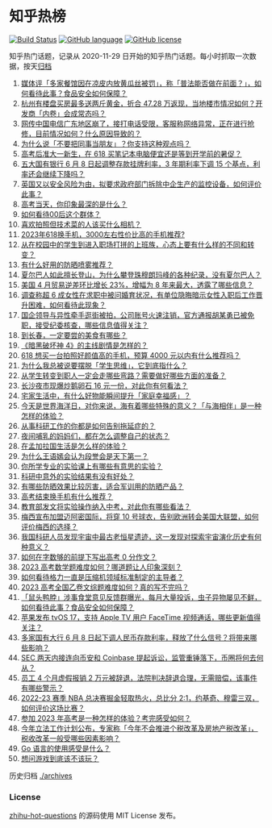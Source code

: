 # 知乎热榜
[![Build Status](https://github.com/ToWeLong/zhihu-hot-questions/workflows/CI/badge.svg)](https://github.com/ToWeLong/zhihu-hot-questions/actions)
[![GitHub language](https://img.shields.io/badge/language-golang-orange.svg)](https://golang.org/)
[![GitHub license](https://img.shields.io/github/license/ToWeLong/zhihu-hot-questions)](https://github.com/ToWeLong/zhihu-hot-questions/blob/main/LICENSE)

知乎热门话题，记录从 2020-11-29 日开始的知乎热门话题。每小时抓取一次数据，按天[归档](./archives)

<!-- BEGIN -->

1. [媒体评「多家餐馆因在凉皮内放黄瓜丝被罚」，称「普法能否做在前面？」，如何看待此事？食品安全如何保障？](https://www.zhihu.com/question/605336026)
1. [杭州有楼盘买房最多送两斤黄金，折合 47.28 万返现，当地楼市情况如何？开发商「内卷」会成常态吗？](https://www.zhihu.com/question/605337792)
1. [网传中国电信广东地区崩了，接打电话受限，客服称网络异常，正在进行抢修，目前情况如何？什么原因导致的？](https://www.zhihu.com/question/605482217)
1. [为什么说「不要把同事当朋友」？你支持这种观点吗？](https://www.zhihu.com/question/605243415)
1. [高考后准大一新生，在 618 买笔记本电脑便宜还是等到开学前的暑促？](https://www.zhihu.com/question/605452901)
1. [五大国有银行 6 月 8 日起调整存款挂牌利率，3 年期利率下调 15 个基点，利率还会继续下降吗？](https://www.zhihu.com/question/605424218)
1. [英国又以安全风险为由，拟要求政府部门拆除中企生产的监控设备，如何评价此事？](https://www.zhihu.com/question/605365721)
1. [高考当天，你印象最深的是什么？](https://www.zhihu.com/question/605171418)
1. [如何看待00后这个群体？](https://www.zhihu.com/question/26616271)
1. [喜欢拍照但技术菜的人该买什么相机？](https://www.zhihu.com/question/596680787)
1. [2023年618换手机，3000左右性价比高的手机推荐?](https://www.zhihu.com/question/600163237)
1. [从在校园中的学生到进入职场打拼的上班族，心态上要有什么样的不同和转变？](https://www.zhihu.com/question/28435604)
1. [有什么好用的防晒喷雾推荐？](https://www.zhihu.com/question/601380709)
1. [夏尔巴人如此擅长登山，为什么攀登珠穆朗玛峰的各种纪录，没有夏尔巴人？](https://www.zhihu.com/question/509831714)
1. [美国 4 月贸易逆差环比增长 23%，增幅为 8 年来最大，透露了哪些信息？](https://www.zhihu.com/question/605428364)
1. [调查称超 6 成女性在求职中被问婚育状况，有单位隐晦暗示女性入职后工作晋升困难，如何看待此现象？](https://www.zhihu.com/question/604820170)
1. [国企领导与异性牵手逛街被拍，公司账号火速注销，官方通报胡某勇已被免职，接受纪委核查，哪些信息值得关注？](https://www.zhihu.com/question/605268126)
1. [到长春，一定要尝的美食有哪些？](https://www.zhihu.com/question/54173949)
1. [《暗黑破坏神 4》的主线剧情是怎样的？](https://www.zhihu.com/question/604407190)
1. [618 想买一台拍照好颜值高的手机，预算 4000 元以内有什么推荐吗？](https://www.zhihu.com/question/605357016)
1. [为什么我总被说要摆脱「学生思维」，它到底指什么？](https://www.zhihu.com/question/604936279)
1. [从学生转变到职人一定会走哪些弯路？需要做好哪些方面的准备？](https://www.zhihu.com/question/604935728)
1. [长沙夜市现爆炒鹅卵石 16 元一份，对此你有何看法？](https://www.zhihu.com/question/604881315)
1. [宅家生活中，有什么好物能瞬间提升「家庭幸福感」？](https://www.zhihu.com/question/595317516)
1. [今天是世界海洋日，对你来说，海有着哪些特殊的意义？「与海相伴」是一种怎样的体验？](https://www.zhihu.com/question/603818364)
1. [从事科研工作的你都是如何告别拖延症的？](https://www.zhihu.com/question/404459155)
1. [夜间哺乳的妈妈们，都在怎么调整自己的状态？](https://www.zhihu.com/question/381679188)
1. [在孟加拉国生活是怎么样的体验？](https://www.zhihu.com/question/27391527)
1. [为什么王语嫣会认为段誉会是天下第一？](https://www.zhihu.com/question/603262456)
1. [你所学专业的实验课上有哪些有意思的实验？](https://www.zhihu.com/question/390855660)
1. [科研中意外的实验结果有没有好处？](https://www.zhihu.com/question/419084912)
1. [有哪些防晒效果比较厉害，适合军训用的防晒产品？](https://www.zhihu.com/question/602722922)
1. [高考结束换手机有什么推荐？](https://www.zhihu.com/question/605368890)
1. [教育部发文将实验操作纳入中考，对此你有哪些看法？](https://www.zhihu.com/question/604869199)
1. [梅西宣布加盟迈阿密国际，将穿 10 号球衣，告别欧洲转会美国大联盟，如何评价梅西的选择？](https://www.zhihu.com/question/605363198)
1. [我国科研人员发现宇宙中最古老恒星遗迹，这一发现对探索宇宙演化历史有何种意义？](https://www.zhihu.com/question/605338539)
1. [如何在字数够的前提下写出高考 0 分作文？](https://www.zhihu.com/question/605300883)
1. [2023 高考数学题难度如何？哪道题让人印象深刻？](https://www.zhihu.com/question/605281198)
1. [如何看待格力一直是压缩机领域标准制定的主导者？](https://www.zhihu.com/question/605247049)
1. [2023 高考全国乙卷文综题难度如何？真的写不完吗？](https://www.zhihu.com/question/605439903)
1. [「鼠头鸭脖」涉事食堂意见反馈群曝光，每月大量投诉，虫子异物屡见不鲜，如何看待此事？食品安全如何保障？](https://www.zhihu.com/question/605474959)
1. [苹果发布 tvOS 17，支持 Apple TV 用户 FaceTime 视频通话，哪些更新值得关注？](https://www.zhihu.com/question/605311833)
1. [多家国有大行 6 月 8 日起下调人民币存款利率，释放了什么信号？将带来哪些影响？](https://www.zhihu.com/question/605298719)
1. [SEC 两天内接连向币安和 Coinbase 提起诉讼，监管重锤落下，币圈将何去何从？](https://www.zhihu.com/question/605457639)
1. [员工 4 个月虚假报销 2 万元被辞退，法院判决辞退合理，无需赔偿，该事件有哪些警示？](https://www.zhihu.com/question/605036712)
1. [2022-23 赛季 NBA 总决赛掘金轻取热火，总比分 2:1，约基奇、穆雷三双，如何评价这场比赛？](https://www.zhihu.com/question/605421218)
1. [参加 2023 年高考是一种怎样的体验？考完感受如何？](https://www.zhihu.com/question/604195740)
1. [今年立法工作计划公布，专家称「今年不会推进个税改革及房地产税改革」，税收改革一般受哪些因素影响？](https://www.zhihu.com/question/605361770)
1. [Go 语言的使用感受是什么？](https://www.zhihu.com/question/585882361)
1. [想问游戏到底该不该玩？](https://www.zhihu.com/question/604783581)

<!-- END -->

历史归档 [./archives](./archives)


### License
[zhihu-hot-questions](https://github.com/towelong/zhihu-hot-questions) 的源码使用 MIT License 发布。